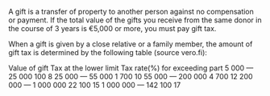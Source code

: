 A gift is a transfer of property to another person against no compensation or payment. If the total value of the gifts you receive from the same donor in the course of 3 years is €5,000 or more, you must pay gift tax.

When a gift is given by a close relative or a family member, the amount of gift tax is determined by the following table (source vero.fi):

Value of gift	Tax at the lower limit	Tax rate(%) for exceeding part
5 000 — 25 000	  100	        8
25 000 — 55 000	  1 700	      10
55 000 — 200 000	4 700	      12
200 000 — 1 000 000	  22 100	  15
1 000 000 —	          142 100	      17
